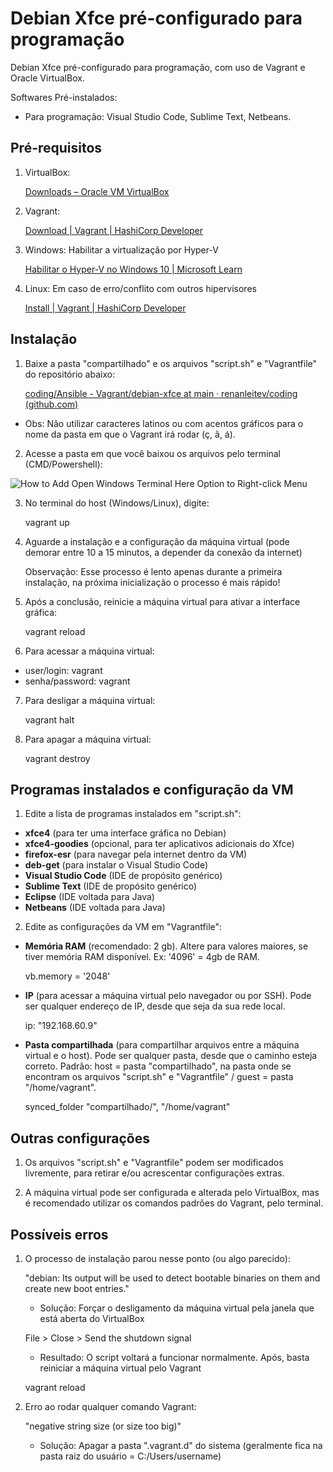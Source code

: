 # Debian Xfce pré-configurado para programação

Debian Xfce pré-configurado para programação, com uso de Vagrant e Oracle VirtualBox.

Softwares Pré-instalados: 

- Para programação: Visual Studio Code, Sublime Text, Netbeans.

## Pré-requisitos

1) VirtualBox:

    [Downloads – Oracle VM VirtualBox](https://www.virtualbox.org/wiki/Downloads)

2) Vagrant:

    [Download | Vagrant | HashiCorp Developer](https://developer.hashicorp.com/vagrant/downloads)

3) Windows: Habilitar a virtualização por Hyper-V

    [Habilitar o Hyper-V no Windows 10 | Microsoft Learn](https://learn.microsoft.com/pt-br/virtualization/hyper-v-on-windows/quick-start/enable-hyper-v)
 
 4) Linux: Em caso de erro/conflito com outros hipervisores

    [Install | Vagrant | HashiCorp Developer](https://developer.hashicorp.com/vagrant/docs/installation)

## Instalação 
1) Baixe a pasta "compartilhado" e os arquivos "script.sh" e "Vagrantfile" do repositório abaixo:

    [coding/Ansible - Vagrant/debian-xfce at main · renanleitev/coding (github.com)](https://github.com/renanleitev/coding/tree/main/Ansible%20-%20Vagrant/debian-xfce)

- Obs: Não utilizar caracteres latinos ou com acentos gráficos para o nome da pasta em que o Vagrant irá rodar (ç, ã, á).

2) Acesse a pasta em que você baixou os arquivos pelo terminal (CMD/Powershell):

![How to Add Open Windows Terminal Here Option to Right-click Menu](https://i0.wp.com/windowsloop.com/wp-content/uploads/2020/01/open-Windows-terminal-here-Windows-featured.png?fit=1500%2C844&ssl=1)

3) No terminal do host (Windows/Linux), digite:

    vagrant up

4) Aguarde a instalação e a configuração da máquina virtual (pode demorar entre 10 a 15 minutos, a depender da conexão da internet)

    Observação: Esse processo é lento apenas durante a primeira instalação, na próxima inicialização o processo é mais rápido!

5) Após a conclusão, reinicie a máquina virtual para ativar a interface gráfica:

    vagrant reload

6) Para acessar a máquina virtual:

- user/login: vagrant
- senha/password: vagrant 

7) Para desligar a máquina virtual:

    vagrant halt

8) Para apagar a máquina virtual:

    vagrant destroy

## Programas instalados e configuração da VM

1) Edite a lista de programas instalados em "script.sh": 

- **xfce4** (para ter uma interface gráfica no Debian)
- **xfce4-goodies** (opcional, para ter aplicativos adicionais do Xfce)
- **firefox-esr** (para navegar pela internet dentro da VM)
- **deb-get** (para instalar o Visual Studio Code)
- **Visual Studio Code** (IDE de propósito genérico)
- **Sublime Text** (IDE de propósito genérico)
- **Eclipse** (IDE voltada para Java)
- **Netbeans** (IDE voltada para Java)

2) Edite as configurações da VM em "Vagrantfile":

- **Memória RAM** (recomendado: 2 gb). Altere para valores maiores, se tiver memória RAM disponível. Ex: '4096' = 4gb de RAM.	 

    vb.memory = '2048' 

- **IP** (para acessar a máquina virtual pelo navegador ou por SSH). Pode ser qualquer endereço de IP, desde que seja da sua rede local.

    ip: "192.168.60.9"

- **Pasta compartilhada** (para compartilhar arquivos entre a máquina virtual e o host). Pode ser qualquer pasta, desde que o caminho esteja correto. Padrão: host = pasta "compartilhado", na pasta onde se encontram os arquivos "script.sh" e "Vagrantfile" / guest = pasta "/home/vagrant".

    synced_folder "compartilhado/", "/home/vagrant"

## Outras configurações

1) Os arquivos "script.sh" e "Vagrantfile" podem ser modificados livremente, para retirar e/ou acrescentar configurações extras.

2) A máquina virtual pode ser configurada e alterada pelo VirtualBox, mas é recomendado utilizar os comandos padrões do Vagrant, pelo terminal. 

## Possíveis erros

1) O processo de instalação parou nesse ponto (ou algo parecido):

    "debian: Its output will be used to detect bootable binaries on them and create new boot entries."

    - Solução: Forçar o desligamento da máquina virtual pela janela que está aberta do VirtualBox

    File > Close > Send the shutdown signal

    - Resultado: O script voltará a funcionar normalmente. Após, basta reiniciar a máquina virtual pelo Vagrant

    vagrant reload

2) Erro ao rodar qualquer comando Vagrant: 

    "negative string size (or size too big)"

    - Solução: Apagar a pasta ".vagrant.d" do sistema (geralmente fica na pasta raiz do usuário = C:/Users/username)
